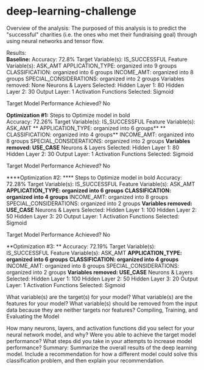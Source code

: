 # deep-learning-challenge
Overview of the analysis: The purposed of this analysis is to predict the "successful" charities (i.e. the ones who met their fundraising goal) through using neural networks and tensor flow.

Results:                                                                                                 
**Baseline:** 
Accuracy: 72.8%
Target Variable(s): IS_SUCCESSFUL
Feature Variable(s): 
  ASK_AMT
  APPLICATION_TYPE: organized into 9 groups
  CLASSIFICATION: organized into 6 groups
  INCOME_AMT: organized into 8 groups
  SPECIAL_CONSIDERATIONS: organized into 2 groups
Variables removed: None 
Neurons & Layers Selected: 
  Hidden Layer 1: 80
  Hidden Layer 2: 30
  Output Layer: 1
Activation Functions Selected: Sigmoid

Target Model Performance Achieved?  No
  
**Optimization #1:** 
Steps to Optimize model in bold  
Accuracy: 72.26%
Target Variable(s): IS_SUCCESSFUL
Feature Variable(s): 
  ASK_AMT
**  APPLICATION_TYPE: organized into 6 groups**
**  CLASSIFICATION: organized into 4 groups**
  INCOME_AMT: organized into 8 groups
  SPECIAL_CONSIDERATIONS: organized into 2 groups
**Variables removed: USE_CASE**
Neurons & Layers Selected: 
  Hidden Layer 1: 80
  Hidden Layer 2: 30
  Output Layer: 1
Activation Functions Selected: Sigmoid

Target Model Performance Achieved?  No

****Optimization #2: ****
Steps to Optimize model in bold 
Accuracy: 72.28%
Target Variable(s): IS_SUCCESSFUL
Feature Variable(s): 
  ASK_AMT
  **APPLICATION_TYPE: organized into 6 groups**
  **CLASSIFICATION: organized into 4 groups**
  INCOME_AMT: organized into 8 groups
  SPECIAL_CONSIDERATIONS: organized into 2 groups
**Variables removed: USE_CASE**
Neurons & Layers Selected: 
  Hidden Layer 1: 100
  Hidden Layer 2: 50
  Hidden Layer 3: 20
  Output Layer: 1
Activation Functions Selected: Sigmoid

Target Model Performance Achieved?  No

**Optimization #3: **
Accuracy: 72.19%
Target Variable(s): IS_SUCCESSFUL
Feature Variable(s): 
  ASK_AMT
  **APPLICATION_TYPE: organized into 6 groups**
  **CLASSIFICATION: organized into 4 groups**
  INCOME_AMT: organized into 8 groups
  SPECIAL_CONSIDERATIONS: organized into 2 groups
**Variables removed: USE_CASE**
Neurons & Layers Selected: 
  Hidden Layer 1: 100
  Hidden Layer 2: 50
  Hidden Layer 3: 20
  Output Layer: 1
Activation Functions Selected: Sigmoid


What variable(s) are the target(s) for your model?
What variable(s) are the features for your model?
What variable(s) should be removed from the input data because they are neither targets nor features?
Compiling, Training, and Evaluating the Model

How many neurons, layers, and activation functions did you select for your neural network model, and why?
Were you able to achieve the target model performance?
What steps did you take in your attempts to increase model performance?
Summary: Summarize the overall results of the deep learning model. Include a recommendation for how a different model could solve this classification problem, and then explain your recommendation.
